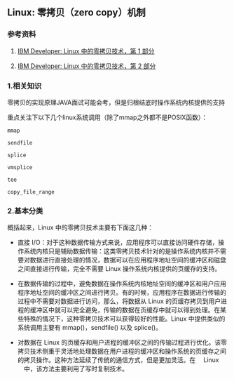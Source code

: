 ## Linux: 零拷贝（zero copy）机制

### 参考资料

1. [IBM Developer: Linux 中的零拷贝技术，第 1 部分](https://www.ibm.com/developerworks/cn/linux/l-cn-zerocopy1/index.html)

2. [IBM Developer: Linux 中的零拷贝技术，第 2 部分](https://www.ibm.com/developerworks/cn/linux/l-cn-zerocopy2/index.html)

### 1.相关知识

零拷贝的实现原理JAVA面试可能会考，但是归根结底时操作系统内核提供的支持

重点关注下以下几个linux系统调用（除了mmap之外都不是POSIX函数）：

`mmap`

`sendfile`

`splice`

`vmsplice`

`tee`

`copy_file_range`

### 2.基本分类

概括起来，Linux 中的零拷贝技术主要有下面这几种：

* 直接 I/O：对于这种数据传输方式来说，应用程序可以直接访问硬件存储，操作系统内核只是辅助数据传输：这类零拷贝技术针对的是操作系统内核并不需要对数据进行直接处理的情况，数据可以在应用程序地址空间的缓冲区和磁盘之间直接进行传输，完全不需要 Linux 操作系统内核提供的页缓存的支持。

* 在数据传输的过程中，避免数据在操作系统内核地址空间的缓冲区和用户应用程序地址空间的缓冲区之间进行拷贝。有的时候，应用程序在数据进行传输的过程中不需要对数据进行访问，那么，将数据从 Linux 的页缓存拷贝到用户进程的缓冲区中就可以完全避免，传输的数据在页缓存中就可以得到处理。在某些特殊的情况下，这种零拷贝技术可以获得较好的性能。Linux 中提供类似的系统调用主要有 mmap()，sendfile() 以及 splice()。

* 对数据在 Linux 的页缓存和用户进程的缓冲区之间的传输过程进行优化。该零拷贝技术侧重于灵活地处理数据在用户进程的缓冲区和操作系统的页缓存之间的拷贝操作。这种方法延续了传统的通信方式，但是更加灵活。在　 Linux 　中，该方法主要利用了写时复制技术。